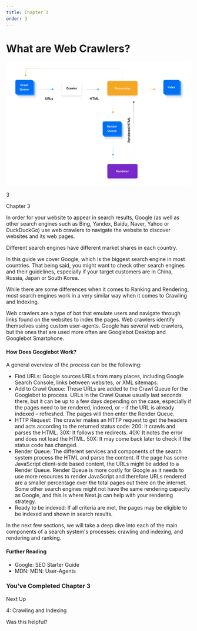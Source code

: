 ```yaml
---
title: Chapter 3
order: 3
---
```


# What are Web Crawlers?

![Googlebot flow chart](./assets/googlebot-flow-chart-light.jpg)


3

Chapter 3

In order for your website to appear in search results, Google (as well as other search engines such as Bing, Yandex, Baidu, Naver, Yahoo or DuckDuckGo) use web crawlers to navigate the website to discover websites and its web pages.

Different search engines have different market shares in each country.

In this guide we cover Google, which is the biggest search engine in most countries. That being said, you might want to check other search engines and their guidelines, especially if your target customers are in China, Russia, Japan or South Korea.

While there are some differences when it comes to Ranking and Rendering, most search engines work in a very similar way when it comes to Crawling and Indexing.

Web crawlers are a type of bot that emulate users and navigate through links found on the websites to index the pages. Web crawlers identify themselves using custom user-agents. Google has several web crawlers, but the ones that are used more often are Googlebot Desktop and Googlebot Smartphone.

#### How Does Googlebot Work?

A general overview of the process can be the following:

- Find URLs: Google sources URLs from many places, including Google Search Console, links between websites, or XML sitemaps.
- Add to Crawl Queue: These URLs are added to the Crawl Queue for the Googlebot to process. URLs in the Crawl Queue usually last seconds there, but it can be up to a few days depending on the case, especially if the pages need to be rendered, indexed, or – if the URL is already indexed – refreshed. The pages will then enter the Render Queue.
- HTTP Request: The crawler makes an HTTP request to get the headers and acts according to the returned status code:
200: It crawls and parses the HTML.
30X: It follows the redirects.
40X: It notes the error and does not load the HTML.
50X: It may come back later to check if the status code has changed.
- Render Queue: The different services and components of the search system process the HTML and parse the content. If the page has some JavaScript client-side based content, the URLs might be added to a Render Queue. Render Queue is more costly for Google as it needs to use more resources to render JavaScript and therefore URLs rendered are a smaller percentage over the total pages out there on the internet. Some other search engines might not have the same rendering capacity as Google, and this is where Next.js can help with your rendering strategy.
- Ready to be indexed: If all criteria are met, the pages may be eligible to be indexed and shown in search results.

In the next few sections, we will take a deep dive into each of the main components of a search system's processes: crawling and indexing, and rendering and ranking.

#### Further Reading

- Google: SEO Starter Guide
- MDN: MDN: User-Agents

### You've Completed Chapter 3

Next Up

4: Crawling and Indexing

Was this helpful?
